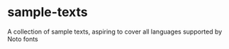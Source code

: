 # sample-texts
A collection of sample texts, aspiring to cover all languages supported by Noto fonts
